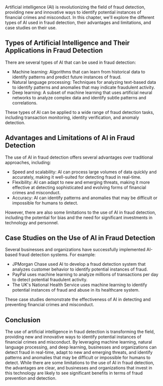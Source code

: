 
Artificial intelligence (AI) is revolutionizing the field of fraud detection, providing new and innovative ways to identify potential instances of financial crimes and misconduct. In this chapter, we'll explore the different types of AI used in fraud detection, their advantages and limitations, and case studies on their use.

Types of Artificial Intelligence and Their Applications in Fraud Detection
--------------------------------------------------------------------------

There are several types of AI that can be used in fraud detection:

* Machine learning: Algorithms that can learn from historical data to identify patterns and predict future instances of fraud.
* Natural language processing: Techniques for analyzing text-based data to identify patterns and anomalies that may indicate fraudulent activity.
* Deep learning: A subset of machine learning that uses artificial neural networks to analyze complex data and identify subtle patterns and correlations.

These types of AI can be applied to a wide range of fraud detection tasks, including transaction monitoring, identity verification, and anomaly detection.

Advantages and Limitations of AI in Fraud Detection
---------------------------------------------------

The use of AI in fraud detection offers several advantages over traditional approaches, including:

* Speed and scalability: AI can process large volumes of data quickly and accurately, making it well-suited for detecting fraud in real-time.
* Flexibility: AI can adapt to new and emerging threats, making it more effective at detecting sophisticated and evolving forms of financial crimes and misconduct.
* Accuracy: AI can identify patterns and anomalies that may be difficult or impossible for humans to detect.

However, there are also some limitations to the use of AI in fraud detection, including the potential for bias and the need for significant investments in technology and personnel.

Case Studies on the Use of AI in Fraud Detection
------------------------------------------------

Several businesses and organizations have successfully implemented AI-based fraud detection systems. For example:

* JPMorgan Chase used AI to develop a fraud detection system that analyzes customer behavior to identify potential instances of fraud.
* PayPal uses machine learning to analyze millions of transactions per day to detect potential fraudulent activity.
* The UK's National Health Service uses machine learning to identify potential instances of fraud and abuse in its healthcare system.

These case studies demonstrate the effectiveness of AI in detecting and preventing financial crimes and misconduct.

Conclusion
----------

The use of artificial intelligence in fraud detection is transforming the field, providing new and innovative ways to identify potential instances of financial crimes and misconduct. By leveraging machine learning, natural language processing, and deep learning, businesses and organizations can detect fraud in real-time, adapt to new and emerging threats, and identify patterns and anomalies that may be difficult or impossible for humans to detect. While there are some limitations to the use of AI in fraud detection, the advantages are clear, and businesses and organizations that invest in this technology are likely to see significant benefits in terms of fraud prevention and detection.
